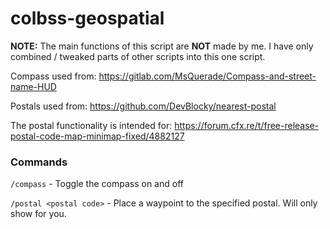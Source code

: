 # colbss-geospatial

__**NOTE:**__ The main functions of this script are __NOT__ made by me. I have only combined / tweaked parts of other scripts into this one script.

Compass used from:
https://gitlab.com/MsQuerade/Compass-and-street-name-HUD

Postals used from:
https://github.com/DevBlocky/nearest-postal

The postal functionality is intended for: https://forum.cfx.re/t/free-release-postal-code-map-minimap-fixed/4882127

### Commands
`/compass` - Toggle the compass on and off

`/postal <postal code>` - Place a waypoint to the specified postal. Will only show for you.